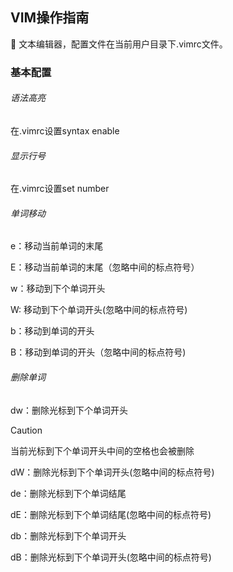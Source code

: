 ## VIM操作指南

👀 文本编辑器，配置文件在当前用户目录下.vimrc文件。

### 基本配置

###### 语法高亮

在.vimrc设置syntax enable

###### 显示行号

在.vimrc设置set number

###### 单词移动

e：移动当前单词的末尾

E：移动当前单词的末尾（忽略中间的标点符号）

w：移动到下个单词开头

W:  移动到下个单词开头(忽略中间的标点符号)

b：移动到单词的开头

B：移动到单词的开头（忽略中间的标点符号)

###### 删除单词

dw：删除光标到下个单词开头

> [!CAUTION]
>
> 当前光标到下个单词开头中间的空格也会被删除

dW：删除光标到下个单词开头(忽略中间的标点符号)

de：删除光标到下个单词结尾

dE：删除光标到下个单词结尾(忽略中间的标点符号)

db：删除光标到下个单词开头

dB：删除光标到下个单词开头(忽略中间的标点符号)